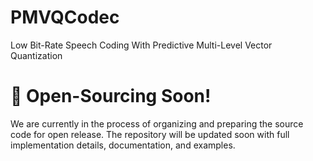 # PMVQCodec
Low Bit-Rate Speech Coding With Predictive Multi-Level Vector Quantization

# 🚧 Open-Sourcing Soon!
We are currently in the process of organizing and preparing the source code for open release. The repository will be updated soon with full implementation details, documentation, and examples.
